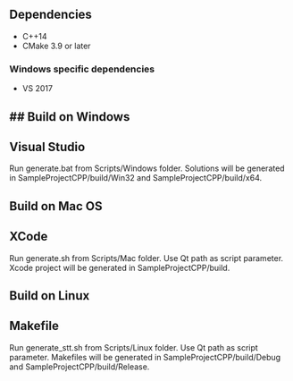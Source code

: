 ## Dependencies
* C++14 
* CMake 3.9 or later

### Windows specific dependencies
* VS 2017


## ## Build on Windows

## Visual Studio
Run generate.bat from Scripts/Windows folder. Solutions will be generated in SampleProjectCPP/build/Win32 and SampleProjectCPP/build/x64.


## Build on Mac OS

## XCode
Run generate.sh from Scripts/Mac folder. Use Qt path as script parameter. Xcode project will be generated in SampleProjectCPP/build.


## Build on Linux

## Makefile
Run generate_stt.sh from Scripts/Linux folder. Use Qt path as script parameter. Makefiles will be generated in SampleProjectCPP/build/Debug and SampleProjectCPP/build/Release.